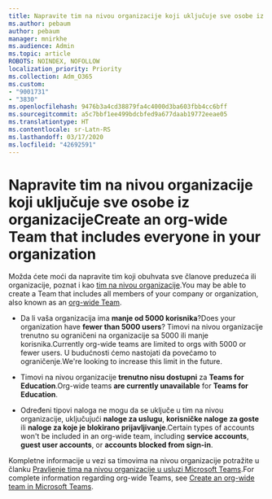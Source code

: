```yaml
---
title: Napravite tim na nivou organizacije koji uključuje sve osobe iz organizacije
ms.author: pebaum
author: pebaum
manager: mnirkhe
ms.audience: Admin
ms.topic: article
ROBOTS: NOINDEX, NOFOLLOW
localization_priority: Priority
ms.collection: Adm_O365
ms.custom:
- "9001731"
- "3830"
ms.openlocfilehash: 9476b3a4cd38879fa4c4000d3ba603fbb4cc6bff
ms.sourcegitcommit: a5c7bbf1ee499bdcbfed9a677daab19772eeae05
ms.translationtype: HT
ms.contentlocale: sr-Latn-RS
ms.lasthandoff: 03/17/2020
ms.locfileid: "42692591"
---
```

# <a name="create-an-org-wide-team-that-includes-everyone-in-your-organization"></a><span data-ttu-id="073b1-102">Napravite tim na nivou organizacije koji uključuje sve osobe iz organizacije</span><span class="sxs-lookup"><span data-stu-id="073b1-102">Create an org-wide Team that includes everyone in your organization</span></span>

<span data-ttu-id="073b1-103">Možda ćete moći da napravite tim koji obuhvata sve članove preduzeća ili organizacije, poznat i kao [tim na nivou organizacije](https://docs.microsoft.com/microsoftteams/create-an-org-wide-team).</span><span class="sxs-lookup"><span data-stu-id="073b1-103">You may be able to create a Team that includes all members of your company or organization, also known as an [org-wide Team](https://docs.microsoft.com/microsoftteams/create-an-org-wide-team).</span></span>

- <span data-ttu-id="073b1-104">Da li vaša organizacija ima **manje od 5000 korisnika**?</span><span class="sxs-lookup"><span data-stu-id="073b1-104">Does your organization have **fewer than 5000 users**?</span></span> <span data-ttu-id="073b1-105">Timovi na nivou organizacije trenutno su ograničeni na organizacije sa 5000 ili manje korisnika.</span><span class="sxs-lookup"><span data-stu-id="073b1-105">Currently org-wide teams are limited to orgs with 5000 or fewer users.</span></span> <span data-ttu-id="073b1-106">U budućnosti ćemo nastojati da povećamo to ograničenje.</span><span class="sxs-lookup"><span data-stu-id="073b1-106">We're looking to increase this limit in the future.</span></span>

- <span data-ttu-id="073b1-107">Timovi na nivou organizacije **trenutno nisu dostupni** za **Teams for Education**.</span><span class="sxs-lookup"><span data-stu-id="073b1-107">Org-wide teams **are currently unavailable** for **Teams for Education**.</span></span>

- <span data-ttu-id="073b1-108">Određeni tipovi naloga ne mogu da se uključe u tim na nivou organizacije, uključujući **naloge za uslugu**, **korisničke naloge za goste** ili **naloge za koje je blokirano prijavljivanje**.</span><span class="sxs-lookup"><span data-stu-id="073b1-108">Certain types of accounts won't be included in an org-wide team, including **service accounts**, **guest user accounts**, or **accounts blocked from sign-in**.</span></span>

<span data-ttu-id="073b1-109">Kompletne informacije u vezi sa timovima na nivou organizacije potražite u članku [Pravljenje tima na nivou organizacije u usluzi Microsoft Teams](https://docs.microsoft.com/microsoftteams/create-an-org-wide-team).</span><span class="sxs-lookup"><span data-stu-id="073b1-109">For complete information regarding org-wide Teams, see [Create an org-wide team in Microsoft Teams](https://docs.microsoft.com/microsoftteams/create-an-org-wide-team).</span></span> 
